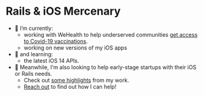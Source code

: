 # Rails & iOS Mercenary

- 🔭 I’m currently:
    - working with WeHealth to help underserved communities [get access to Covid-19 vaccinations](https://wehealthsite.wordpress.com/2021/03/16/the-covid-vaccine-in-under-served-communities/).
    - working on new versions of my iOS apps
- 🌱 and learning:
    - the latest iOS 14 APIs.
- 👯 Meanwhile, I'm also looking to help early-stage startups with their iOS or Rails needs.
    - Check out [some highlights](http://foveacentral.com/clients/) from my work.
    - [Reach out](http://foveacentral.com/contact-us) to find out how I can help!

<!--
**ivanoblomov/ivanoblomov** is a ✨ _special_ ✨ repository because its `README.md` (this file) appears on your GitHub profile.

Here are some ideas to get you started:

- 🔭 I’m currently working on ...
- 🌱 I’m currently learning ...
- 👯 I’m looking to collaborate on ...
- 🤔 I’m looking for help with ...
- 💬 Ask me about ...
- 📫 How to reach me: ...
- 😄 Pronouns: ...
- ⚡ Fun fact: ...
-->
